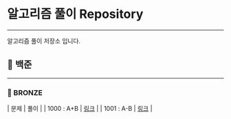 # 알고리즘 풀이 Repository
---------------------------
알고리즘 풀이 저장소 입니다.

## 📖 백준
---------------------------
### 🚀 BRONZE
| 문제 | 풀이 |
| 1000 : A+B | [링크](https://github.com/junghunim07/Algorithm/blob/main/%EB%B0%B1%EC%A4%80/Bronze/1000.%E2%80%85A%EF%BC%8BB/A%EF%BC%8BB.java) |
| 1001 : A-B | [링크](https://github.com/junghunim07/Algorithm/blob/main/%EB%B0%B1%EC%A4%80/Bronze/1000.%E2%80%85A%EF%BC%8BB/A%EF%BC%8BB.java) |

